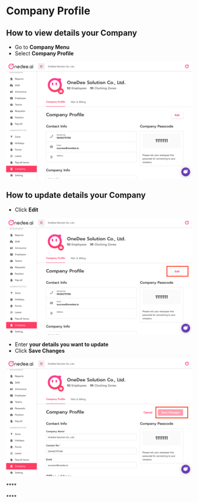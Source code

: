 # Company Profile

## How to view details your Company

* Go to **Company Menu**
* Select **Company Profile**

![](../../.gitbook/assets/app.onedee.ai_en_leave_leave-balance-laptop-with-mdpi-screen-.png)

## How to update details your Company

* Click **Edit**

![](../../.gitbook/assets/app.onedee.ai_en_leave_leave-balance-laptop-with-mdpi-screen-1-.png)

* Enter **your details you want to update**
* Click **Save Changes**

![](../../.gitbook/assets/app.onedee.ai_en_leave_leave-balance-laptop-with-mdpi-screen-2-.png)

\*\*\*\*



\*\*\*\*

